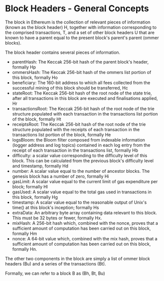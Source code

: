 # Block Headers - General Concepts

The block in Ethereum is the collection of relevant pieces of information (known as the block header) H, together with information corresponding to the comprised transactions, T, and a set of other block headers U that are known to have a parent equal to the present block's parent's parent (ommer blocks). 

The block header contains several pieces of information.

- parentHash: The Keccak 256-bit hash of the parent block's header, formally Hp
- ommersHash: The Keccak 256-bit hash of the ommers list portion of this block, formally Ho
- beneficiary: The 160-bit address to which all fees collected from the successful mining of this block should be transferred, Hc
- stateRoot: The Keccak 256-bit hash of the root node of the state trie, after all transactions in this block are executed and finalisations applied, Hr
- transactionsRoot: The Keccak 256-bit hash of the root node of the trie structure populated with each transaction in the transactions list portion of the block, formally Ht
- receiptsRoot: The Keccak 256-bit hash of the root node of the trie structure populated with the receipts of each transaction in the transactions list portion of the block, formally He
- logsBloom: the Bloom filter composed from indexable information (logger address and log topics) contained in each log entry from the receipt of each transaction in the transactions list, formally Hb
- difficulty: a scalar value corresponding to the difficulty level of this block. This can be calculated from the previous block's difficulty level and timestamp, formally Hd
- number: A scalar value equal to the number of ancestor blocks. The genesis block has a number of zero, formally Hi
- gasLimit: A scalar value equal to the current limit of gas expenditure per block; formally Hl
- gasUsed: A scalar value equal to the total gas used in transactions in this block, formally Hg
- timestamp: A scalar value equal to the reasonable output of Unix's time() at this block's inception; formally Hs
- extraData: An arbitrary byte array containing data relevant to this block. This must be 32 bytes or fewer, formally Hx.
- mixHash: A 256-bit hash which, combined with the nonce, proves that a sufficient amount of computation has been carried out on this block, formally Hm
- nonce: A 64-bit value which, combined with the mix hash, proves that a sufficient amount of computation has been carried out on this block, formally Hn.

The other two components in the block are simply a list of ommer block headers (Bu) and a series of the transactions (Bt).

Formally, we can refer to a block B as (Bh, Bt, Bu)

